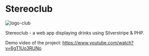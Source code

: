 # Stereoclub

![logo-club](https://user-images.githubusercontent.com/45522287/133074695-05ecdec1-7402-41e3-85da-8a5f52fc4143.png)

Stereoclub - a web app displaying drinks using Silverstripe &amp; PHP.

Demo video of the project: https://www.youtube.com/watch?v=6gT1Uo3RUNo

